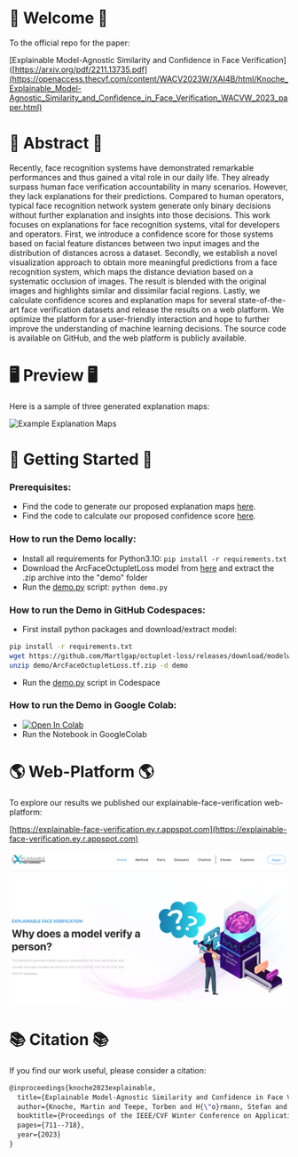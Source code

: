 # 👋 Welcome 👋
To the official repo for the paper:

[Explainable Model-Agnostic Similarity and Confidence in Face Verification]([https://arxiv.org/pdf/2211.13735.pdf](https://openaccess.thecvf.com/content/WACV2023W/XAI4B/html/Knoche_Explainable_Model-Agnostic_Similarity_and_Confidence_in_Face_Verification_WACVW_2023_paper.html)


# 📄 Abstract 📄
Recently, face recognition systems have demonstrated remarkable performances and thus gained a vital role in our daily life. They already surpass human face verification accountability in many scenarios. However, they lack explanations for their predictions. Compared to human operators, typical face recognition network system generate only binary decisions without further explanation and insights into those decisions. This work focuses on explanations for face recognition systems, vital for developers and operators. First, we introduce a confidence score for those systems based on facial feature distances between two input images and the distribution of distances across a dataset. Secondly, we establish a novel visualization approach to obtain more meaningful predictions from a face recognition system, which maps the distance deviation based on a systematic occlusion of
images. The result is blended with the original images and highlights similar and dissimilar facial regions. Lastly, we calculate confidence scores and explanation maps for several state-of-the-art face verification datasets and release the results on a web platform. We optimize the platform for a user-friendly interaction and hope to further improve the understanding of machine learning decisions. The source code is available on GitHub, and the web platform is publicly available.


# 🖥 Preview 🖥
Here is a sample of three generated explanation maps: 

<img src="examples.png" alt="Example Explanation Maps" width=500>

# 🚀 Getting Started 🚀

### Prerequisites:
- Find the code to generate our proposed explanation maps [here](code/generate_maps.py). 
- Find the code to calculate our proposed confidence score [here](code/calculate_score.py).

### How to run the Demo locally:

- Install all requirements for Python3.10: ```pip install -r requirements.txt```
- Download the ArcFaceOctupletLoss model from [here](https://github.com/Martlgap/octuplet-loss/releases/download/modelweights/ArcFaceOctupletLoss.tf.zip) and extract the .zip archive into the "demo" folder
- Run the [demo.py](demo.py) script: ```python demo.py```

### How to run the Demo in GitHub Codespaces:
- First install python packages and download/extract model:
```bash
pip install -r requirements.txt
wget https://github.com/Martlgap/octuplet-loss/releases/download/modelweights/ArcFaceOctupletLoss.tf.zip -P demo
unzip demo/ArcFaceOctupletLoss.tf.zip -d demo
```
- Run the [demo.py](demo.py) script in Codespace

### How to run the Demo in Google Colab:
- [![Open In Colab](https://colab.research.google.com/assets/colab-badge.svg)](https://colab.research.google.com/github/martlgap/x-face-verification/blob/main/demo.ipynb)
- Run the Notebook in GoogleColab
# 🌎 Web-Platform 🌎

To explore our results we published our explainable-face-verification web-platform:

[https://explainable-face-verification.ey.r.appspot.com](https://explainable-face-verification.ey.r.appspot.com)

<img src="website.png" alt="Website Preview" width=800>

# 📚 Citation 📚
If you find our work useful, please consider a citation:

```latex
@inproceedings{knoche2023explainable,
  title={Explainable Model-Agnostic Similarity and Confidence in Face Verification},
  author={Knoche, Martin and Teepe, Torben and H{\"o}rmann, Stefan and Rigoll, Gerhard},
  booktitle={Proceedings of the IEEE/CVF Winter Conference on Applications of Computer Vision},
  pages={711--718},
  year={2023}
}
```

